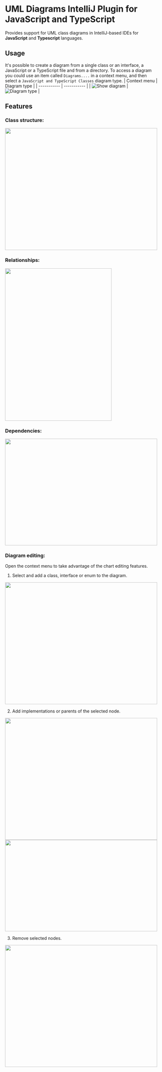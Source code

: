 # UML Diagrams IntelliJ Plugin for JavaScript and TypeScript

Provides support for UML class diagrams in IntelliJ-based IDEs for **JavaScript** and **Typescript** languages.

## Usage

It's possible to create a diagram from a single class or an interface, 
a JavaScript or a TypeScript file and from a directory. To access a diagram you could use an item called `Diagrams....`
in a context menu, and then select a `JavaScript and TypeScript Classes` diagram type. 
| Context menu | Diagram type |
| ----------- | ----------- |
| ![Show diagram](img/show_diagram.png) | ![Diagram type](img/diagram_type.png) |


## Features

### Class structure:

<img src="img/class_structure.png" width="500" height="400"/>

### Relationships:

<img src="img/class_relationships.png" width="350" height="500"/>

### Dependencies:

<img src="img/dependencies.png" width="500" height="350"/>

### Diagram editing:

Open the context menu to take advantage of the chart editing features.

1. Select and add a class, interface or enum to the diagram.

<img src="img/diagram_editing.png" width="500" height="400"/>

2. Add implementations or parents of the selected node.

<img src="img/show_implementations.png" width="500" height="400"/>

<img src="img/show_implementations_2.png" width="500" height="300"/>

3. Remove selected nodes.

<img src="img/delete.png" width="500" height="400"/>
